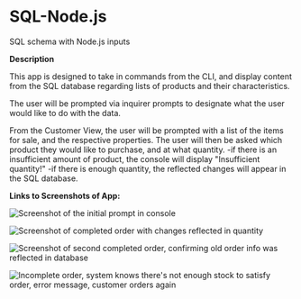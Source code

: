 # SQL-Node.js
SQL schema with Node.js inputs


**Description**

This app is designed to take in commands from the CLI, and display content from the SQL database regarding lists of products and their characteristics. 

The user will be prompted via inquirer prompts to designate what the user would like to do with the data. 

From the Customer View, the user will be prompted with a list of the items for sale, and the respective properties. The user will then be asked which product they would like to purchase, and at what quantity.
	-if there is an insufficient amount of product, the console will display "Insufficient quantity!"
	-if there is enough quantity, the reflected changes will appear in the SQL database. 



**Links to Screenshots of App:**

![Screenshot of the initial prompt in console](/screenshots/initial-screen?raw=true "Initial Prompt")

![Screenshot of completed order with changes reflected in quantity](/screenshots/completed-order1?raw=true "First Completed Order")

![Screenshot of second completed order, confirming old order info was reflected in database](/screenshots/completed-order2?raw=true "Second Completed Order")

![Incomplete order, system knows there's not enough stock to satisfy order, error message, customer orders again](/screenshots/incomplete-order?raw=true "Incomplete Order")